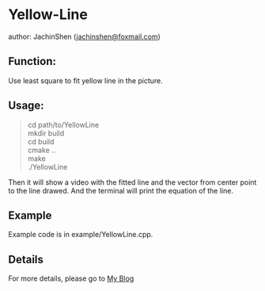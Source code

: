 # Yellow-Line

author: JachinShen (jachinshen@foxmail.com)

## Function:

Use least square to fit yellow line in the picture.

## Usage:

> cd path/to/YellowLine\
> mkdir build\
> cd build\
> cmake ..\
> make\
> ./YellowLine

Then it will show a video with the fitted line and the vector from center point to the line drawed. And the terminal will print the equation of the line.

## Example

Example code is in example/YellowLine.cpp.

## Details

For more details, please go to [My Blog](https://jachinshen.github.io/robomaster/2017/09/05/%E5%B7%A1%E7%BA%BF.html)
